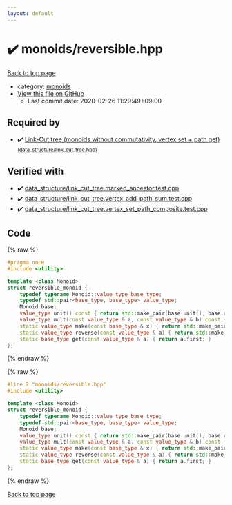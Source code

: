```yaml
---
layout: default
---
```


<!-- mathjax config similar to math.stackexchange -->
<script type="text/javascript" async
  src="https://cdnjs.cloudflare.com/ajax/libs/mathjax/2.7.5/MathJax.js?config=TeX-MML-AM_CHTML">
</script>
<script type="text/x-mathjax-config">
  MathJax.Hub.Config({
    TeX: { equationNumbers: { autoNumber: "AMS" }},
    tex2jax: {
      inlineMath: [ ['$','$'] ],
      processEscapes: true
    },
    "HTML-CSS": { matchFontHeight: false },
    displayAlign: "left",
    displayIndent: "2em"
  });
</script>

<script type="text/javascript" src="https://cdnjs.cloudflare.com/ajax/libs/jquery/3.4.1/jquery.min.js"></script>
<script src="https://cdn.jsdelivr.net/npm/jquery-balloon-js@1.1.2/jquery.balloon.min.js" integrity="sha256-ZEYs9VrgAeNuPvs15E39OsyOJaIkXEEt10fzxJ20+2I=" crossorigin="anonymous"></script>
<script type="text/javascript" src="../../assets/js/copy-button.js"></script>
<link rel="stylesheet" href="../../assets/css/copy-button.css" />


# :heavy_check_mark: monoids/reversible.hpp

<a href="../../index.html">Back to top page</a>

* category: <a href="../../index.html#315142c884fa9bdd2be3b42923ffe964">monoids</a>
* <a href="{{ site.github.repository_url }}/blob/master/monoids/reversible.hpp">View this file on GitHub</a>
    - Last commit date: 2020-02-26 11:29:49+09:00




## Required by

* :heavy_check_mark: <a href="../data_structure/link_cut_tree.hpp.html">Link-Cut tree (monoids without commutativity, vertex set + path get) <small>(data_structure/link_cut_tree.hpp)</small></a>


## Verified with

* :heavy_check_mark: <a href="../../verify/data_structure/link_cut_tree.marked_ancestor.test.cpp.html">data_structure/link_cut_tree.marked_ancestor.test.cpp</a>
* :heavy_check_mark: <a href="../../verify/data_structure/link_cut_tree.vertex_add_path_sum.test.cpp.html">data_structure/link_cut_tree.vertex_add_path_sum.test.cpp</a>
* :heavy_check_mark: <a href="../../verify/data_structure/link_cut_tree.vertex_set_path_composite.test.cpp.html">data_structure/link_cut_tree.vertex_set_path_composite.test.cpp</a>


## Code

<a id="unbundled"></a>
{% raw %}
```cpp
#pragma once
#include <utility>

template <class Monoid>
struct reversible_monoid {
    typedef typename Monoid::value_type base_type;
    typedef std::pair<base_type, base_type> value_type;
    Monoid base;
    value_type unit() const { return std::make_pair(base.unit(), base.unit()); }
    value_type mult(const value_type & a, const value_type & b) const { return std::make_pair(base.mult(a.first, b.first), base.mult(b.second, a.second)); }
    static value_type make(const base_type & x) { return std::make_pair(x, x); }
    static value_type reverse(const value_type & a) { return std::make_pair(a.second, a.first); }
    static base_type get(const value_type & a) { return a.first; }
};

```
{% endraw %}

<a id="bundled"></a>
{% raw %}
```cpp
#line 2 "monoids/reversible.hpp"
#include <utility>

template <class Monoid>
struct reversible_monoid {
    typedef typename Monoid::value_type base_type;
    typedef std::pair<base_type, base_type> value_type;
    Monoid base;
    value_type unit() const { return std::make_pair(base.unit(), base.unit()); }
    value_type mult(const value_type & a, const value_type & b) const { return std::make_pair(base.mult(a.first, b.first), base.mult(b.second, a.second)); }
    static value_type make(const base_type & x) { return std::make_pair(x, x); }
    static value_type reverse(const value_type & a) { return std::make_pair(a.second, a.first); }
    static base_type get(const value_type & a) { return a.first; }
};

```
{% endraw %}

<a href="../../index.html">Back to top page</a>


